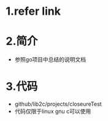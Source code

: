 # 1.refer link

# 2.简介
- 参照go项目中总结的说明文档

# 3.代码
- github/lib2c/projects/closeureTest
- 代码仅限于linux gnu c可以使用

